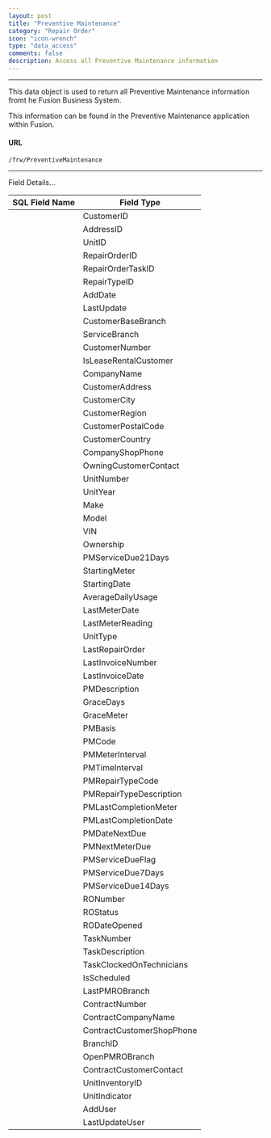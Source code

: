 ```yaml
---
layout: post
title: "Preventive Maintenance"
category: "Repair Order"
icon: "icon-wrench"
type: "data_access" 
comments: false
description: Access all Preventive Maintenance information
---
```


---

This data object is used to return all Preventive Maintenance information fromt he Fusion Business System.

This information can be found in the Preventive Maintenance	application within Fusion.

 
#### URL 
```
/frw/PreventiveMaintenance
``` 
 <hr>
Field Details...

| **SQL Field Name**   | **Field Type** |
|---|---|
	|	CustomerID			|	int	|
	|	AddressID			|	int	|
	|	UnitID				|			int		|
	|	RepairOrderID		|	int		|
	|	RepairOrderTaskID	|	int	|
	|	RepairTypeID		|	int		|
	|	AddDate				|		datetime		|
	|	LastUpdate			|		datetime	|
	|	CustomerBaseBranch	|	varchar(10)	|
	|	ServiceBranch		|	varchar(10)		|
	|	CustomerNumber		|	varchar(10)		|
	|	IsLeaseRentalCustomer	|	bit		|
	|	CompanyName			|	varchar(100)		|
	|	CustomerAddress		|	varchar(100)		|
	|	CustomerCity		|	varchar(100)		|
	|	CustomerRegion		|	varchar(6)		|
	|	CustomerPostalCode	|	varchar(15)		|
	|	CustomerCountry		|	varchar(35)		|
	|	CompanyShopPhone	|	varchar(30)		|
	|	OwningCustomerContact	|	varchar(201)		|
	|	UnitNumber			|	varchar(20)		|
	|	UnitYear			|	int		|
	|	Make				|	varchar(50)		|
	|	Model				|	varchar(50)		|
	|	VIN					|	varchar(20)		|
	|	Ownership			|	varchar(1)		|
	|	PMServiceDue21Days	|	varchar(1)		|
	|	StartingMeter		|	decimal		|
	|	StartingDate		|	datetime		|
	|	AverageDailyUsage	|	int		|
	|	LastMeterDate		|	datetime		|
	|	LastMeterReading	|	decimal		|
	|	UnitType			|		varchar(20)	|
	|	LastRepairOrder		|	int	|
	|	LastInvoiceNumber	|	varchar(50)	|
	|	LastInvoiceDate		|	datetime		|
	|	PMDescription		|	varchar(50)	|
	|	GraceDays			|		int		|
	|	GraceMeter			|		decimal		|
	|	PMBasis				|		varchar(50)		|
	|	PMCode				|		varchar(20)		|
	|	PMMeterInterval		|		decimal		|
	|	PMTimeInterval		|		int		|
	|	PMRepairTypeCode		|		varchar(12)		|
	|	PMRepairTypeDescription	|		varchar(50)		|
	|	PMLastCompletionMeter	|		decimal		|
	|	PMLastCompletionDate	|		datetime		|
	|	PMDateNextDue		|		datetime		|
	|	PMNextMeterDue		|		decimal		|
	|	PMServiceDueFlag	|		varchar(1)		|
	|	PMServiceDue7Days	|		varchar(1)		|
	|	PMServiceDue14Days	|		varchar(1)		|
	|	RONumber			|		int		|
	|	ROStatus			|		varchar(20)		|
	|	RODateOpened		|		datetime		|
	|	TaskNumber			|		smallint		|
	|	TaskDescription		|		varchar(50)		|
	|	TaskClockedOnTechnicians	|		nvarchar(max)		|
	|	IsScheduled			|		bit		|
	|	LastPMROBranch		|		varchar(10)		|
	|	ContractNumber		|		int		|
	|	ContractCompanyName	|		varchar(100)		|
	|	ContractCustomerShopPhone	|		varchar(30)		|
	|	BranchID			|		int		|
	|	OpenPMROBranch			|		varchar(10)		|
	|	ContractCustomerContact	|		varchar(201)		|
	|	UnitInventoryID			|		int			|
	|	UnitIndicator			|		varchar(50)		|
	|	AddUser					|		varchar(20)		|
	|	LastUpdateUser			|		varchar(20)		|
	